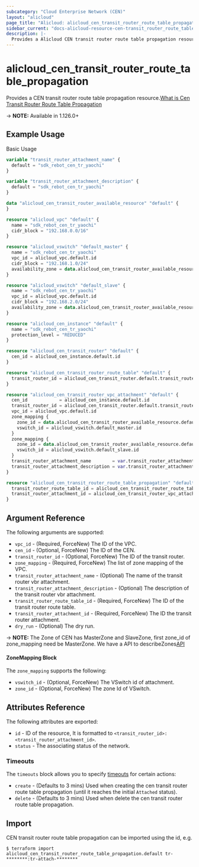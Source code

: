 ```yaml
---
subcategory: "Cloud Enterprise Network (CEN)"
layout: "alicloud"
page_title: "Alicloud: alicloud_cen_transit_router_route_table_propagation"
sidebar_current: "docs-alicloud-resource-cen-transit_router_route_table_propagation"
description: |-
  Provides a Alicloud CEN transit router route table propagation resource.
---
```


# alicloud\_cen_transit_router_route_table_propagation

Provides a CEN transit router route table propagation resource.[What is Cen Transit Router Route Table Propagation](https://help.aliyun.com/document_detail/261244.html)

-> **NOTE:** Available in 1.126.0+

## Example Usage

Basic Usage

```terraform
variable "transit_router_attachment_name" {
  default = "sdk_rebot_cen_tr_yaochi"
}

variable "transit_router_attachment_description" {
  default = "sdk_rebot_cen_tr_yaochi"
}

data "alicloud_cen_transit_router_available_resource" "default" {
}

resource "alicloud_vpc" "default" {
  name = "sdk_rebot_cen_tr_yaochi"
  cidr_block = "192.168.0.0/16"
}

resource "alicloud_vswitch" "default_master" {
  name = "sdk_rebot_cen_tr_yaochi"
  vpc_id = alicloud_vpc.default.id
  cidr_block = "192.168.1.0/24"
  availability_zone = data.alicloud_cen_transit_router_available_resource.default.zones.0.master_zones.0
}

resource "alicloud_vswitch" "default_slave" {
  name = "sdk_rebot_cen_tr_yaochi"
  vpc_id = alicloud_vpc.default.id
  cidr_block = "192.168.2.0/24"
  availability_zone = data.alicloud_cen_transit_router_available_resource.default.zones.0.slave_zones.0
}

resource "alicloud_cen_instance" "default" {
  name = "sdk_rebot_cen_tr_yaochi"
  protection_level = "REDUCED"
}

resource "alicloud_cen_transit_router" "default" {
  cen_id = alicloud_cen_instance.default.id
}

resource "alicloud_cen_transit_router_route_table" "default" {
  transit_router_id = alicloud_cen_transit_router.default.transit_router_id
}

resource "alicloud_cen_transit_router_vpc_attachment" "default" {
  cen_id            = alicloud_cen_instance.default.id
  transit_router_id = alicloud_cen_transit_router.default.transit_router_id
  vpc_id = alicloud_vpc.default.id
  zone_mapping {
    zone_id = data.alicloud_cen_transit_router_available_resource.default.zones.0.master_zones.0
    vswitch_id = alicloud_vswitch.default_master.id
  }
  zone_mapping {
    zone_id = data.alicloud_cen_transit_router_available_resource.default.zones.0.slave_zones.0
    vswitch_id = alicloud_vswitch.default_slave.id
  }
  transit_router_attachment_name        = var.transit_router_attachment_name
  transit_router_attachment_description = var.transit_router_attachment_description
}

resource "alicloud_cen_transit_router_route_table_propagation" "default" {
  transit_router_route_table_id = alicloud_cen_transit_router_route_table.default.transit_router_route_table_id
  transit_router_attachment_id = alicloud_cen_transit_router_vpc_attachment.default.transit_router_attachmentid
}
```
## Argument Reference

The following arguments are supported:

* `vpc_id` - (Required, ForceNew) The ID of the VPC.
* `cen_id` - (Optional, ForceNew) The ID of the CEN.
* `transit_router_id` - (Optional, ForceNew) The ID of the transit router.
* `zone_mapping` - (Required, ForceNew) The list of zone mapping of the VPC.
* `transit_router_attachment_name` - (Optional) The name of the transit router vbr attachment.
* `transit_router_attachment_description` - (Optional) The description of the transit router vbr attachment.
* `transit_router_route_table_id` - (Required, ForceNew) The ID of the transit router route table.
* `transit_router_attachment_id` - (Required, ForceNew) The ID the transit router attachment.
* `dry_run` - (Optional) The dry run.

-> **NOTE:** The Zone of CEN has MasterZone and SlaveZone, first zone_id of zone_mapping need be MasterZone. We have a API to describeZones[API](https://help.aliyun.com/document_detail/261356.html)

#### ZoneMapping Block

The `zone_mapping` supports the following:

* `vswitch_id` - (Optional, ForceNew) The VSwitch id of attachment.
* `zone_id` - (Optional, ForceNew) The zone Id of VSwitch.

## Attributes Reference

The following attributes are exported:

* `id` - ID of the resource, It is formatted to `<transit_router_id>:<transit_router_attachment_id>`.
* `status` - The associating status of the network.

### Timeouts

The `timeouts` block allows you to specify [timeouts](https://www.terraform.io/docs/configuration-0-11/resources.html#timeouts) for certain actions:

* `create` - (Defaults to 3 mins) Used when creating the cen transit router route table propagation (until it reaches the initial `Attached` status).
* `delete` - (Defaults to 3 mins) Used when delete the cen transit router route table propagation.

## Import

CEN transit router route table propagation can be imported using the id, e.g.

```
$ terraform import alicloud_cen_transit_router_route_table_propagation.default tr-********:tr-attach-********
```
